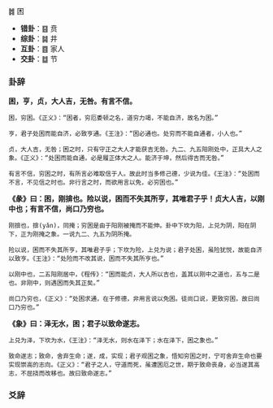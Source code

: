  ䷮ 困
 
+ **错卦**：䷕ 贲
+ **综卦**：䷯ 井
+ **互卦**：䷤ 家人
+ **交卦**：䷻ 节

### 卦辞

**困，亨，贞，大人吉，无咎。有言不信。**

```
困，穷困。《正义》：“困者，穷厄委顿之名，道穷力竭，不能自济，故名为困。”

亨，君子处困而能自济，必致亨通。《王注》：“困必通也。处穷而不能自通者，小人也。”

贞，大人吉，无咎；困之时，只有守正之大人才能获吉无咎。九二、九五阳刚处中，正具大人之象。《正义》：“处困而能自通，必是履正体大之人。能济于坤，然后得吉而无咎。”

有言不信，穷困之时，有所言必难取信于人。故此时当多修己德，少说为佳。《王注》：“处困而不言，不见信之时也。非行言之时，而欲用言以免，必穷困也。”
```

**《彖》曰：困，刚揜也。险以说，困而不失其所亨，其唯君子乎！贞大人吉，以刚中也；有言不信，尚口乃穷也。**

```
刚揜也，揜(yǎn)，同掩；穷困是由于阳刚被掩而不能伸。卦中下坎为阳，上兑为阴，阳在阴下，正为刚掩之象。一说九二、九五为阴所掩。

险以说，困而不失其所亨，其唯君子乎；下坎为险，上兑为说；君子处困，虽险犹悦，故能自济以致亨。《王注》：“处险而不改其说，困而不失其所亨也。”

以刚中也，二五阳刚居中，《程传》：“困而能贞，大人所以吉也，盖其以刚中之道也，五与二是也。非刚中，则遇困而失其正矣。”

尚口乃穷也，《正义》：“处困求通，在于修德，非用言说以免困。徒尚口说，更致穷困，故曰尚口乃穷也。”
```

**《象》曰：泽无水，困；君子以致命遂志。**

```
上兑为泽，下坎为水，《王注》：“泽无水，则水在泽下；水在泽下，困之象也。”

致命遂志；致命，舍弃生命；遂，成，实现；君子观困之象，悟知穷困之时，宁可舍弃生命也要实现崇高的志向。《正义》：“君子之人，守道而死，虽遭困厄之世，期于致命丧身，必当遂其高志，不屈挠而改移也。故曰致命遂志。”
```

### 爻辞

